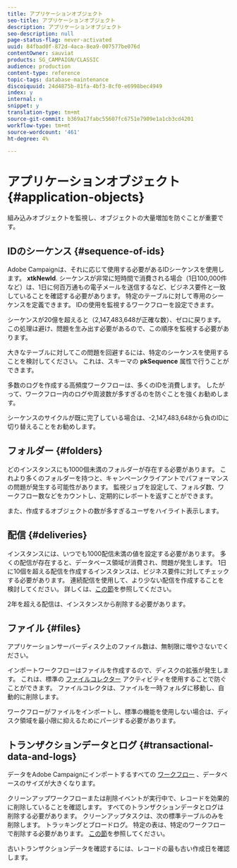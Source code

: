 ```yaml
---
title: アプリケーションオブジェクト
seo-title: アプリケーションオブジェクト
description: アプリケーションオブジェクト
seo-description: null
page-status-flag: never-activated
uuid: 84fbad0f-872d-4aca-8ea9-007577be076d
contentOwner: sauviat
products: SG_CAMPAIGN/CLASSIC
audience: production
content-type: reference
topic-tags: database-maintenance
discoiquuid: 24d4875b-81fa-4bf3-8cf0-e6998bec4949
index: y
internal: n
snippet: y
translation-type: tm+mt
source-git-commit: b369a17fabc55607fc6751e7909e1a1cb3cd4201
workflow-type: tm+mt
source-wordcount: '461'
ht-degree: 4%

---
```



# アプリケーションオブジェクト{#application-objects}

組み込みオブジェクトを監視し、オブジェクトの大量増加を防ぐことが重要です。

## IDのシーケンス {#sequence-of-ids}

Adobe Campaignは、それに応じて使用する必要があるIDシーケンスを使用します。 **xtkNewId**. シーケンスが非常に短時間で消費される場合（1日100,000件など）は、1日に何百万通もの電子メールを送信するなど、ビジネス要件と一致していることを確認する必要があります。 特定のテーブルに対して専用のシーケンスを定義できます。 IDの使用を監視するワークフローを設定できます。

シーケンスが20億を超えると（2,147,483,648が正確な数）、ゼロに戻ります。 この処理は避け、問題を生み出す必要があるので、この順序を監視する必要があります。

大きなテーブルに対してこの問題を回避するには、特定のシーケンスを使用することを検討してください。 これは、スキーマの **pkSequence** 属性で行うことができます。

多数のログを作成する高頻度ワークフローは、多くのIDを消費します。 したがって、ワークフロー内のログや周波数が多すぎるのを防ぐことを強くお勧めします。

シーケンスのサイクルが既に完了している場合は、-2,147,483,648から負のIDに切り替えることをお勧めします。

## フォルダー {#folders}

どのインスタンスにも1000個未満のフォルダーが存在する必要があります。 これより多くのフォルダーを持つと、キャンペーンクライアントでパフォーマンスの問題が発生する可能性があります。 監視ジョブを設定して、フォルダ数、ワークフロー数などをカウントし、定期的にレポートを返すことができます。

また、作成するオブジェクトの数が多すぎるユーザをハイライト表示します。

## 配信 {#deliveries}

インスタンスには、いつでも1000配信未満の値を設定する必要があります。 多くの配信が存在すると、データベース領域が消費され、問題が発生します。 1日に10個を超える配信を作成するインスタンスは、ビジネス要件に対してチェックする必要があります。 連続配信を使用して、より少ない配信を作成することを検討してください。 詳しくは、[この節](../../workflow/using/continuous-delivery.md)を参照してください。

2年を超える配信は、インスタンスから削除する必要があります。

## ファイル {#files}

アプリケーションサーバーディスク上のファイル数は、無制限に増やさないでください。

インポートワークフローはファイルを作成するので、ディスクの拡張が発生します。 これは、標準の [ファイルコレクター](../../workflow/using/file-collector.md) アクティビティを使用することで防ぐことができます。 ファイルコレクタは、ファイルを一時フォルダに移動し、自動的に削除します。

ワークフローがファイルをインポートし、標準の機能を使用しない場合は、ディスク領域を最小限に抑えるためにパージする必要があります。

## トランザクションデータとログ {#transactional-data-and-logs}

データをAdobe Campaignにインポートするすべての [ワークフロー](../../workflow/using/data-life-cycle.md#work-table) 、データベースのサイズが大きくなります。

クリーンアップワークフローまたは削除イベントが実行中で、レコードを効果的に削除していることを確認します。 すべてのトランザクションデータとログは削除する必要があります。 クリーンアップタスクは、次の標準テーブルのみを削除します。 トラッキングとブロードログ。 特定の表は、特定のワークフローで削除する必要があります。 [この節](../../workflow/using/monitoring-workflow-execution.md#purging-the-logs)を参照してください。

古いトランザクションデータを確認するには、レコードの最も古い作成日を確認します。
